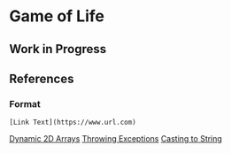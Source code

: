 # Game of Life



## Work in Progress




## References
### Format
```[Link Text](https://www.url.com)```

[Dynamic 2D Arrays](https://stackoverflow.com/questions/936687/how-do-i-declare-a-2d-array-in-c-using-new#936702)
[Throwing Exceptions](https://stackoverflow.com/questions/8480640/how-to-throw-a-c-exception)
[Casting to String](https://stackoverflow.com/questions/5590381/easiest-way-to-convert-int-to-string-in-c#5591169)
